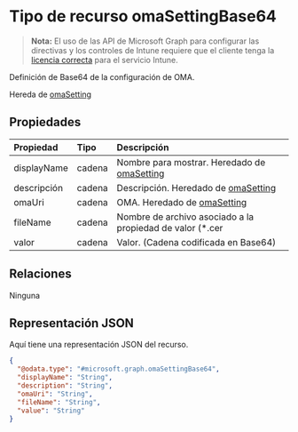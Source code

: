 # <a name="omasettingbase64-resource-type"></a>Tipo de recurso omaSettingBase64

> **Nota:** El uso de las API de Microsoft Graph para configurar las directivas y los controles de Intune requiere que el cliente tenga la [licencia correcta](https://go.microsoft.com/fwlink/?linkid=839381) para el servicio Intune.

Definición de Base64 de la configuración de OMA.

Hereda de [omaSetting](../resources/intune_deviceconfig_omasetting.md)

## <a name="properties"></a>Propiedades
|Propiedad|Tipo|Descripción|
|:---|:---|:---|
|displayName|cadena|Nombre para mostrar. Heredado de [omaSetting](../resources/intune_deviceconfig_omasetting.md)|
|descripción|cadena|Descripción. Heredado de [omaSetting](../resources/intune_deviceconfig_omasetting.md)|
|omaUri|cadena|OMA. Heredado de [omaSetting](../resources/intune_deviceconfig_omasetting.md)|
|fileName|cadena|Nombre de archivo asociado a la propiedad de valor (*.cer | *.crt).|
|valor|cadena|Valor. (Cadena codificada en Base64)|

## <a name="relationships"></a>Relaciones
Ninguna
## <a name="json-representation"></a>Representación JSON
Aquí tiene una representación JSON del recurso.
<!-- {
  "blockType": "resource",
  "keyProperty": "id",
  "@odata.type": "microsoft.graph.omaSettingBase64"
}
-->
``` json
{
  "@odata.type": "#microsoft.graph.omaSettingBase64",
  "displayName": "String",
  "description": "String",
  "omaUri": "String",
  "fileName": "String",
  "value": "String"
}
```



